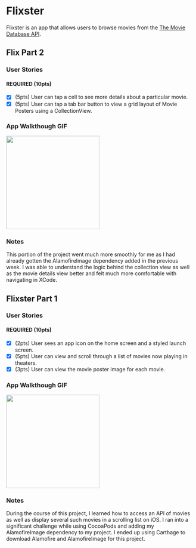 # Flixster

Flixster is an app that allows users to browse movies from the [The Movie Database API](http://docs.themoviedb.apiary.io/#).

## Flix Part 2

### User Stories

#### REQUIRED (10pts)
- [x] (5pts) User can tap a cell to see more details about a particular movie.
- [x] (5pts) User can tap a tab bar button to view a grid layout of Movie Posters using a CollectionView.

### App Walkthough GIF
<img src="https://i.imgur.com/4Y7A7Ai.gif" width=250><br>

### Notes
This portion of the project went much more smoothly for me as I had already gotten the AlamofireImage dependency added in the previous week. I was able to understand the logic behind the collection view as well as the movie details view better and felt much more comfortable with navigating in XCode. 

## Flixster Part 1

### User Stories

#### REQUIRED (10pts)
- [x] (2pts) User sees an app icon on the home screen and a styled launch screen.
- [x] (5pts) User can view and scroll through a list of movies now playing in theaters.
- [x] (3pts) User can view the movie poster image for each movie.

### App Walkthough GIF
<img src="https://i.imgur.com/cbHdyop.gif" width=250><br>

### Notes
During the course of this project, I learned how to access an API of movies as well as display several such movies in a scrolling list on iOS. I ran into a significant challenge while using CocoaPods and adding my AlamofireImage dependency to my project. I ended up using Carthage to download Alamofire and AlamofireImage for this project. 
